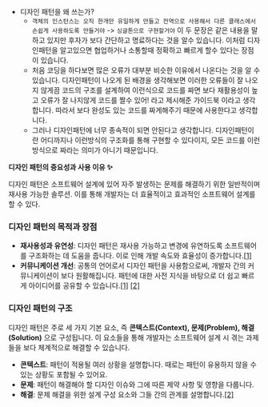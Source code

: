 - 디자인 패턴을 왜 쓰는가?
	- `객체의 인스턴스는 오직 한개만 유일하게 만들고 전역으로 사용해서 다른 클래스에서 손쉽게 사용하도록 만들거야` -> `싱글톤으로 구현할거야` 이 두 문장은 같은 내용을 말하고 있지만 후자가 보다 간단하고 명료하다는 것을 알수 있습니다. 이처럼 디자인패턴을 알고있으면 협업하거나 소통할때 정확하고 빠르게 할수 있다는 장점이 있습니다. 
	- 처음 코딩을 하다보면 많은 오류가 대부분 비슷한 이유에서 나온다는 것을 알 수 있습니다. 디자인패턴이 나오게 된 배경을 생각해보면 이러한 오류들이 잘 나오지 않게끔 코드의 구조를 설계하여 이런식으로 코드를 짜면 보다 재활용성이 높고 오류가 잘 나지않게 코드를 짤수 있어! 라고 제시해준 가이드북 이라고 생각합니다. 따라서 보다 완성도 있는 코드를 짜게해주기 때문에 사용한다고 생각합니다. 
	- 그러나 디자인패턴에 너무 종속적이 되면 안된다고 생각합니다. 디자인패턴이란 어디까지나 이런방식의 구조화를 통해 구현할 수 있다이지, 모든 코드를 이런방식으로 짜라는 의미가 아니기 때문입니다. 

**디자인 패턴의 중요성과 사용 이유 ✨**

디자인 패턴은 소프트웨어 설계에 있어 자주 발생하는 문제를 해결하기 위한 일반적이며 재사용 가능한 솔루션. 이를 통해 개발자는 더 효율적이고 효과적인 소프트웨어 설계를 할 수 있다. 
### 디자인 패턴의 목적과 장점

- **재사용성과 유연성**: 디자인 패턴은 재사용 가능하고 변경에 유연하도록 소프트웨어를 구조화하는 데 도움을 줍니다. 이로 인해 개발 속도와 효율성이 증가합니다.[[1]](https://daheenallwhite.github.io/design%20pattern/2019/07/09/Design-Pattern/)
- **커뮤니케이션 개선**: 공통의 언어로서 디자인 패턴을 사용함으로써, 개발자 간의 커뮤니케이션이 보다 원활해집니다. 패턴에 대한 사전 지식을 바탕으로 더 쉽고 빠르게 아이디어를 공유할 수 있습니다.[[1]](https://daheenallwhite.github.io/design%20pattern/2019/07/09/Design-Pattern/) [[2]](https://developercc.tistory.com/17)

### 디자인 패턴의 구조

디자인 패턴은 주로 세 가지 기본 요소, 즉 **콘텍스트(Context), 문제(Problem), 해결(Solution)** 으로 구성됩니다. 이 요소들을 통해 개발자는 소프트웨어 설계 시 겪는 과제들을 보다 체계적으로 해결할 수 있습니다.

- **콘텍스트**: 패턴이 적용될 여러 상황을 설명합니다. 때로는 패턴이 유용하지 않을 수 있는 상황도 포함될 수 있어요.
- **문제**: 패턴이 해결해야 할 디자인 이슈와 그에 따른 제약 사항 및 영향을 다룹니다.
- **해결**: 문제 해결을 위한 설계 구성 요소와 그들 간의 관계를 설명합니다.[[2]](https://developercc.tistory.com/17)